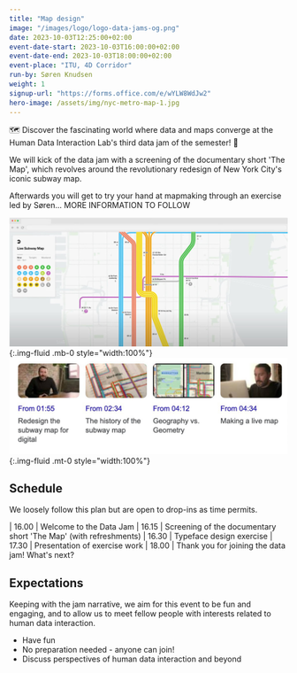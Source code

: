 ```yaml
---
title: "Map design"
image: "/images/logo/logo-data-jams-og.png"
date: 2023-10-03T12:25:00+02:00
event-date-start: 2023-10-03T16:00:00+02:00
event-date-end: 2023-10-03T18:00:00+02:00
event-place: "ITU, 4D Corridor"
run-by: Søren Knudsen
weight: 1
signup-url: "https://forms.office.com/e/wYLW8WdJw2"
hero-image: /assets/img/nyc-metro-map-1.jpg
---
```


🗺️ Discover the fascinating world where data and maps converge at the Human Data Interaction Lab's third data jam of the semester! 📅

We will kick of the data jam with a screening of the documentary short 'The Map', which revolves around the revolutionary redesign of New York City's iconic subway map.

Afterwards you will get to try your hand at mapmaking through an exercise led by Søren... MORE INFORMATION TO FOLLOW

![Screenshot from the NYC metro map product](/assets/img/nyc-metro-map-1.jpg){:.img-fluid .mb-0 style="width:100%"}
![Excerpts from documentary](/assets/img/nyc-metro-map-2.jpg){:.img-fluid .mt-0 style="width:100%"}

## Schedule 

We loosely follow this plan but are open to drop-ins as time permits.  

| 16.00 | Welcome to the Data Jam
| 16.15 | Screening of the documentary short 'The Map' (with refreshments)
| 16.30 | Typeface design exercise
| 17.30 | Presentation of exercise work
| 18.00 | Thank you for joining the data jam! What's next? 

## Expectations

Keeping with the jam narrative, we aim for this event to be fun and engaging, and to allow us to meet fellow people with interests related to human data interaction.

* Have fun 
* No preparation needed - anyone can join!
* Discuss perspectives of human data interaction and beyond 
